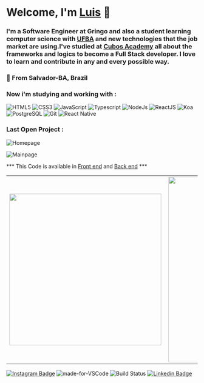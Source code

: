 #  Welcome, I'm [Luis](https://meu-portfolio-5bvmgn426-luisfelipesena.vercel.app/) 👋
### I'm a Software Engineer at Gringo and also a student learning computer science with [UFBA](https://ufba.br/) and new technologies that the job market are using.I've studied at [Cubos Academy](https://cubos.academy/) all about the frameworks and logics to become a Full Stack developer. I love to learn and contribute in any and every possible way.

### 📍 From Salvador-BA, Brazil

### Now i'm studying and working with :
![HTML5](https://img.shields.io/badge/-HTML5-%23E44D27?style=flat-square&logo=html5&logoColor=ffffff)
![CSS3](https://img.shields.io/badge/-CSS3-%231572B6?style=flat-square&logo=css3)
![JavaScript](https://img.shields.io/badge/-JavaScript-%23F7DF1C?style=flat-square&logo=javascript&logoColor=000000&labelColor=%23F7DF1C&color=%23FFCE5A)
![Typescript](https://camo.githubusercontent.com/2739bd6e1b2c420b8956e83e9f5729c3abb2381a8f4fc907a526039eb7f640ae/68747470733a2f2f62616467656e2e6e65742f62616467652f2d2f547970655363726970742f626c75653f69636f6e3d74797065736372697074266c6162656c)
![NodeJs](https://camo.githubusercontent.com/dccf28180425e2a275f419499c8a545507cb8be8/68747470733a2f2f696d672e736869656c64732e696f2f7374617469632f76313f6c6162656c3d266d6573736167653d4e6f64654a5326636f6c6f723d627269676874677265656e)
![ReactJS](https://camo.githubusercontent.com/e191e3855ed218863e481dd6a46c7f1f3a70fcf8/68747470733a2f2f696d672e736869656c64732e696f2f62616467652f2d52656163744a532d666636396234)
![Koa](https://camo.githubusercontent.com/202cf63eddf15d064a9b6255e2635ca42b76a2e7/68747470733a2f2f696d672e736869656c64732e696f2f62616467652f2d4b6f612d626c756576696f6c6574)
![PostgreSQL](https://camo.githubusercontent.com/8744f059a9a284c0e1303f92673a69bb17ecd548/68747470733a2f2f696d672e736869656c64732e696f2f7374617469632f76313f6c6162656c3d266d6573736167653d506f737467726553514c26636f6c6f723d626c7565)
![Git](https://img.shields.io/badge/-Git-%23F05032?style=flat-square&logo=git&logoColor=%23ffffff)
![React Native](https://camo.githubusercontent.com/c5b0cb436aa5f3370fba03bdd021723854525da9298f6cdf537a74e4173af249/68747470733a2f2f696d672e736869656c64732e696f2f62616467652f2d52656163742532304e61746976652d396366)

### Last Open Project :

![Homepage](https://cdn.discordapp.com/attachments/407006330843561985/784569766882705478/ezgif.com-gif-maker_1.gif)

![Mainpage](https://cdn.discordapp.com/attachments/407006330843561985/784569766534578206/ezgif.com-gif-maker.gif)

*** This Code is available in [Front end](https://github.com/luisfelipesena/Banking-API-Front) and [Back end](https://github.com/luisfelipesena/Banking-API-Back) ***
 
  
<center>
	<table>
		<tr>
			<td>
				<img width="400px" align="left" src="https://github-readme-stats.vercel.app/api/top-langs/?username=luisfelipesena&layout=compact&theme=cobalt"/>
			</td>
			<td>
				<img width="490px" align="left" src="https://github-readme-stats.vercel.app/api?username=luisfelipesena&show_icons=true&theme=cobalt"/>
			</td>
		</tr>
	</table>
</center>
  
 [![Instagram Badge](https://img.shields.io/badge/-Instagram-C13584?style=flat&logo=Instagram&logoColor=white)](https://www.instagram.com/luisfelipe__sena/)
 ![made-for-VSCode](https://img.shields.io/badge/Made%20for-VSCode-1f425f.svg) 
 ![Build Status](https://img.shields.io/endpoint.svg?url=https%3A%2F%2Factions-badge.atrox.dev%2Fatrox%2Fsync-dotenv%2Fbadge&style=popout) 
 [![Linkedin Badge](https://img.shields.io/badge/-Luis%20Felipe-6633cc?style=flat-square&logo=Linkedin&logoColor=white&link=https://www.linkedin.com/in/diego-schell-fernandes/)](https://www.linkedin.com/in/luisfelipesena/) 
 

